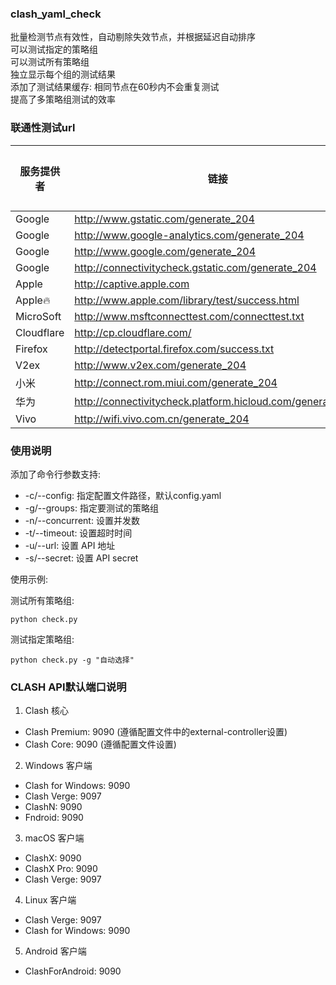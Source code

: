 ### clash_yaml_check
批量检测节点有效性，自动剔除失效节点，并根据延迟自动排序  
可以测试指定的策略组  
可以测试所有策略组  
独立显示每个组的测试结果  
添加了测试结果缓存: 
相同节点在60秒内不会重复测试  
提高了多策略组测试的效率  

### 联通性测试url
| 服务提供者 | 链接 | 大陆体验 | 境外体验 | http/https | IP Version |
|------------|------|----------|----------|-----------|------------|
| Google     | http://www.gstatic.com/generate_204 | 5 | 10 | 204/204 | 4+6 |
| Google     | http://www.google-analytics.com/generate_204 | 6 | 10 | 204/204 | 4+6 |
| Google     | http://www.google.com/generate_204 | 0 | 10 | 204/204 | 4+6 |
| Google     | http://connectivitycheck.gstatic.com/generate_204 | 4 | 10 | 204/204 | 4+6 |
| Apple      | http://captive.apple.com | 3 | 10 | 200/200 | 4+6 |
| Apple🔥    | http://www.apple.com/library/test/success.html | 7 | 10 | 200/200 | 4+6 |
| MicroSoft  | http://www.msftconnecttest.com/connecttest.txt | 5 | 10 | 200/error | 4 |
| Cloudflare  | http://cp.cloudflare.com/ | 4 | 10 | 204/204 | 4+6 |
| Firefox    | http://detectportal.firefox.com/success.txt | 5 | 10 | 200/200 | 4+6 |
| V2ex       | http://www.v2ex.com/generate_204 | 0 | 10 | 204/301 | 4+6 |
| 小米       | http://connect.rom.miui.com/generate_204 | 10 | 4 | 204/204 | 4 |
| 华为       | http://connectivitycheck.platform.hicloud.com/generate_204 | 10 | 5 | 204/204 | 4 |
| Vivo       | http://wifi.vivo.com.cn/generate_204 | 10 | 5 | 204/204 | 4 |

### 使用说明  
添加了命令行参数支持:  
- -c/--config: 指定配置文件路径，默认config.yaml
- -g/--groups: 指定要测试的策略组
- -n/--concurrent: 设置并发数
- -t/--timeout: 设置超时时间
- -u/--url: 设置 API 地址
- -s/--secret: 设置 API secret

使用示例:

测试所有策略组:
```
python check.py
```
测试指定策略组:
```
python check.py -g "自动选择"
```

### CLASH API默认端口说明
1. Clash 核心
- Clash Premium: 9090 (遵循配置文件中的external-controller设置)
- Clash Core: 9090 (遵循配置文件设置)

2. Windows 客户端
- Clash for Windows: 9090
- Clash Verge: 9097
- ClashN: 9090
- Fndroid: 9090

3. macOS 客户端
- ClashX: 9090
- ClashX Pro: 9090
- Clash Verge: 9097

4. Linux 客户端
- Clash Verge: 9097
- Clash for Windows: 9090

5. Android 客户端
- ClashForAndroid: 9090
